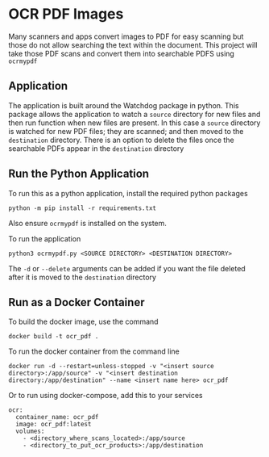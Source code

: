 # OCR PDF Images
 Many scanners and apps convert images to PDF for easy scanning but those do not allow searching the text within the document. This project will take those PDF scans and convert them into searchable PDFS using `ocrmypdf` 

## Application
The application is built around the Watchdog package in python. This package allows the application to watch a `source` directory for new files and then run function when new files are present. In this case a `source` directory is watched for new PDF files; they are scanned; and then moved to the `destination` directory. There is an option to delete the files once the searchable PDFs appear in the `destination` directory
## Run the Python Application
To run this as a python application, install the required python packages
```
python -m pip install -r requirements.txt
```
Also ensure `ocrmypdf` is installed on the system. 

To run the application
```
python3 ocrmypdf.py <SOURCE DIRECTORY> <DESTINATION DIRECTORY>
```
The `-d` or `--delete` arguments can be added if you want the file deleted after it is moved to the `destination` directory

## Run as a Docker Container
To build the docker image, use the command
```
docker build -t ocr_pdf .
```
To run the docker container from the command line

```
docker run -d --restart=unless-stopped -v "<insert source directory>:/app/source" -v "<insert destination directory:/app/destination" --name <insert name here> ocr_pdf
```
Or to run using docker-compose, add this to your services
```
ocr:
  container_name: ocr_pdf
  image: ocr_pdf:latest
  volumes:
    - <directory_where_scans_located>:/app/source
    - <directory_to_put_ocr_products>:/app/destination
```